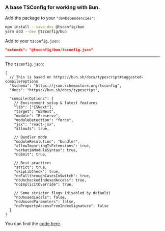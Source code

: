 ### A base TSConfig for working with Bun.

Add the package to your `"devDependencies"`:

```sh
npm install --save-dev @tsconfig/bun
yarn add --dev @tsconfig/bun
```

Add to your `tsconfig.json`:

```json
"extends": "@tsconfig/bun/tsconfig.json"
```

---

The `tsconfig.json`: 

```jsonc
{
  // This is based on https://bun.sh/docs/typescript#suggested-compileroptions
  "$schema": "https://json.schemastore.org/tsconfig",
  "docs": "https://bun.sh/docs/typescript",

  "compilerOptions": {
    // Environment setup & latest features
    "lib": ["ESNext"],
    "target": "ESNext",
    "module": "Preserve",
    "moduleDetection": "force",
    "jsx": "react-jsx",
    "allowJs": true,

    // Bundler mode
    "moduleResolution": "bundler",
    "allowImportingTsExtensions": true,
    "verbatimModuleSyntax": true,
    "noEmit": true,

    // Best practices
    "strict": true,
    "skipLibCheck": true,
    "noFallthroughCasesInSwitch": true,
    "noUncheckedIndexedAccess": true,
    "noImplicitOverride": true,

    // Some stricter flags (disabled by default)
    "noUnusedLocals": false,
    "noUnusedParameters": false,
    "noPropertyAccessFromIndexSignature": false
  }
}

```

You can find the [code here](https://github.com/tsconfig/bases/blob/master/bases/bun.json).
